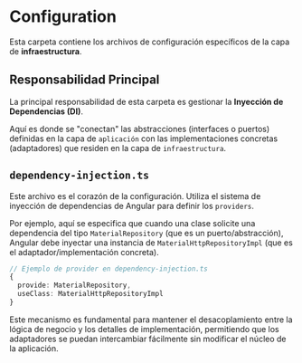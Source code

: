 # Configuration

Esta carpeta contiene los archivos de configuración específicos de la capa de **infraestructura**.

## Responsabilidad Principal

La principal responsabilidad de esta carpeta es gestionar la **Inyección de Dependencias (DI)**.

Aquí es donde se "conectan" las abstracciones (interfaces o puertos) definidas en la capa de `aplicación` con las implementaciones concretas (adaptadores) que residen en la capa de `infraestructura`.

## `dependency-injection.ts`

Este archivo es el corazón de la configuración. Utiliza el sistema de inyección de dependencias de Angular para definir los `providers`.

Por ejemplo, aquí se especifica que cuando una clase solicite una dependencia del tipo `MaterialRepository` (que es un puerto/abstracción), Angular debe inyectar una instancia de `MaterialHttpRepositoryImpl` (que es el adaptador/implementación concreta).

```typescript
// Ejemplo de provider en dependency-injection.ts
{
  provide: MaterialRepository,
  useClass: MaterialHttpRepositoryImpl
}
```

Este mecanismo es fundamental para mantener el desacoplamiento entre la lógica de negocio y los detalles de implementación, permitiendo que los adaptadores se puedan intercambiar fácilmente sin modificar el núcleo de la aplicación.
